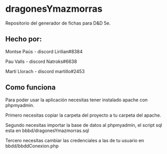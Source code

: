 # dragonesYmazmorras

Repositorio del generador de fichas para D&D 5e.


## Hecho por:
Montse Paús - discord Lirilian#8384

Pau Valls - discord Natroks#6638

Martí Llorach - discord martillo#2453


## Como funciona

Para poder usar la aplicación necesitas tener instalado apache con phpmyadmin.

Primero necesitas copiar la carpeta del proyecto a tu carpeta del apache.

Segundo necesitas importar la base de datos al phpmyadmin, el script sql esta en bbbd/dragonesYmazmorras.sql

Tercero necesitas cambiar las credenciales a las de tu usuario en bbdd/bbddConexion.php

